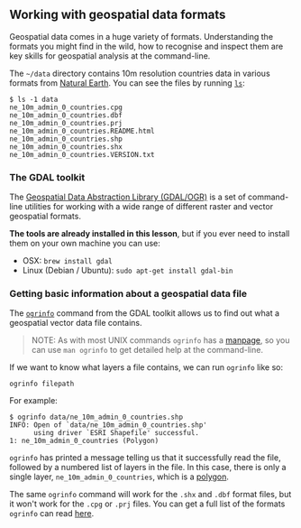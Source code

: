 ## Working with geospatial data formats

Geospatial data comes in a huge variety of formats. Understanding the formats you might find in the wild, how to recognise and inspect them are key skills for geospatial analysis at the command-line.

The `~/data` directory contains 10m resolution countries data in various formats from [Natural Earth](www.naturalearthdata.com). You can see the files by running [`ls`](https://en.wikipedia.org/wiki/Ls):

```
$ ls -1 data
ne_10m_admin_0_countries.cpg
ne_10m_admin_0_countries.dbf
ne_10m_admin_0_countries.prj
ne_10m_admin_0_countries.README.html
ne_10m_admin_0_countries.shp
ne_10m_admin_0_countries.shx
ne_10m_admin_0_countries.VERSION.txt
```

### The GDAL toolkit

The [Geospatial Data Abstraction Library (GDAL/OGR)](http://www.gdal.org/) is a set of command-line utilities for working with a wide range of different raster and vector geospatial formats.

**The tools are already installed in this lesson**, but if you ever need to install them on your own machine you can use:

- OSX: `brew install gdal`
- Linux (Debian / Ubuntu): `sudo apt-get install gdal-bin`

### Getting basic information about a geospatial data file

The [`ogrinfo`](http://www.gdal.org/ogrinfo.html) command from the GDAL toolkit allows us to find out what a geospatial vector data file contains.

> NOTE: As with most UNIX commands `ogrinfo` has a [manpage](https://en.wikipedia.org/wiki/Man_page), so you can use `man ogrinfo` to get detailed help at the command-line.

If we want to know what layers a file contains, we can run `ogrinfo` like so:

```
ogrinfo filepath
```

For example:

```
$ ogrinfo data/ne_10m_admin_0_countries.shp
INFO: Open of `data/ne_10m_admin_0_countries.shp'
      using driver `ESRI Shapefile' successful.
1: ne_10m_admin_0_countries (Polygon)
```

`ogrinfo` has printed a message telling us that it successfully read the file, followed by a numbered list of layers in the file. In this case, there is only a single layer, `ne_10m_admin_0_countries`, which is a [polygon]().

The same `ogrinfo` command will work for the `.shx` and `.dbf` format files, but it won't work for the `.cpg` or `.prj` files. You can get a full list of the formats `ogrinfo` can read [here](http://www.gdal.org/ogr_formats.html).

